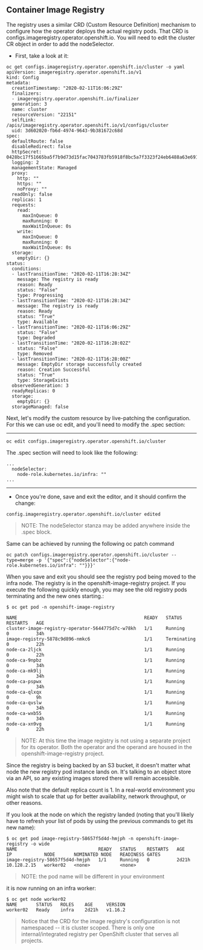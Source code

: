## Container Image Registry

The registry uses a similar CRD (Custom Resource Definition) mechanism to
configure how the operator deploys the actual registry pods. That CRD is
configs.imageregistry.operator.openshift.io. You will need to edit the cluster
CR object in order to add the nodeSelector.

- First, take a look at it:

```
oc get configs.imageregistry.operator.openshift.io/cluster -o yaml
apiVersion: imageregistry.operator.openshift.io/v1
kind: Config
metadata:
  creationTimestamp: "2020-02-11T16:06:29Z"
  finalizers:
  - imageregistry.operator.openshift.io/finalizer
  generation: 3
  name: cluster
  resourceVersion: "22151"
  selfLink: /apis/imageregistry.operator.openshift.io/v1/configs/cluster
  uid: 3d602020-fb6d-4974-9643-9b381672c68d
spec:
  defaultRoute: false
  disableRedirect: false
  httpSecret: 0428bc17f51665ba5f7b9d73d15fac7043783fb5918f8bc5a7f3323f24eb6488a63e69178758357bc2da106430df2c89bebd2d667893a5cf0a192a5d717e3ad9
  logging: 2
  managementState: Managed
  proxy:
    http: ""
    https: ""
    noProxy: ""
  readOnly: false
  replicas: 1
  requests:
    read:
      maxInQueue: 0
      maxRunning: 0
      maxWaitInQueue: 0s
    write:
      maxInQueue: 0
      maxRunning: 0
      maxWaitInQueue: 0s
  storage:
    emptyDir: {}
status:
  conditions:
  - lastTransitionTime: "2020-02-11T16:28:34Z"
    message: The registry is ready
    reason: Ready
    status: "False"
    type: Progressing
  - lastTransitionTime: "2020-02-11T16:28:34Z"
    message: The registry is ready
    reason: Ready
    status: "True"
    type: Available
  - lastTransitionTime: "2020-02-11T16:06:29Z"
    status: "False"
    type: Degraded
  - lastTransitionTime: "2020-02-11T16:28:02Z"
    status: "False"
    type: Removed
  - lastTransitionTime: "2020-02-11T16:28:00Z"
    message: EmptyDir storage successfully created
    reason: Creation Successful
    status: "True"
    type: StorageExists
  observedGeneration: 3
  readyReplicas: 0
  storage:
    emptyDir: {}
  storageManaged: false
```

Next, let's modify the custom resource by live-patching the configuration.
For this we can use oc edit, and you'll need to modify the .spec section:

----

```
oc edit configs.imageregistry.operator.openshift.io/cluster
```

The .spec section will need to look like the following:

```
...
  nodeSelector:
    node-role.kubernetes.io/infra: ""
...
```

----

- Once you're done, save and exit the editor, and it should confirm the change:

```
config.imageregistry.operator.openshift.io/cluster edited
```

> NOTE: The nodeSelector stanza may be added anywhere inside the .spec block.

Same can be achieved by running the following oc patch command

```
oc patch configs.imageregistry.operator.openshift.io/cluster --type=merge -p '{"spec":{"nodeSelector":{"node-role.kubernetes.io/infra": ""}}}'
```

When you save and exit you should see the registry pod being moved to the infra
node. The registry is in the openshift-image-registry project. If you execute
the following quickly enough, you may see the old registry pods terminating and
the new ones starting.:

```
$ oc get pod -n openshift-image-registry
```

```
NAME                                               READY   STATUS        RESTARTS   AGE
cluster-image-registry-operator-5644775d7c-w78kh   1/1     Running       0          34h
image-registry-5878c9d896-nmkc6                    1/1     Terminating   0          22h
node-ca-2ljck                                      1/1     Running       0          22h
node-ca-9npbz                                      1/1     Running       0          34h
node-ca-mk9lj                                      1/1     Running       0          34h
node-ca-pspwx                                      1/1     Running       0          34h
node-ca-qlxqx                                      1/1     Running       0          9h
node-ca-qvslw                                      1/1     Running       0          34h
node-ca-wxb55                                      1/1     Running       0          34h
node-ca-xn9vg                                      1/1     Running       0          22h
```

> NOTE: At this time the image registry is not using a separate project for its operator. Both the operator and the operand are housed in the openshift-image-registry project.

Since the registry is being backed by an S3 bucket, it doesn't matter what node the new registry pod instance lands on. It's talking to an object store via an API, so any existing images stored there will remain accessible.

Also note that the default replica count is 1. In a real-world environment you might wish to scale that up for better availability, network throughput, or other reasons.

If you look at the node on which the registry landed (noting that you'll likely have to refresh your list of pods by using the previous commands to get its new name):

```
$ oc get pod image-registry-58657f5d4d-hmjph -n openshift-image-registry -o wide
NAME                              READY   STATUS    RESTARTS   AGE     IP            NODE       NOMINATED NODE   READINESS GATES
image-registry-58657f5d4d-hmjph   1/1     Running   0          2d21h   10.128.2.15   worker02   <none>           <none>
```

> NOTE: the pod name will be different in your environment

it is now running on an infra worker:

```
$ oc get node worker02
NAME       STATUS   ROLES    AGE     VERSION
worker02   Ready    infra    2d21h   v1.16.2
```

> Notice that the CRD for the image registry's configuration is not
> namespaced -- it is cluster scoped. There is only one internal/integrated
> registry per OpenShift cluster that serves all projects.

## 
